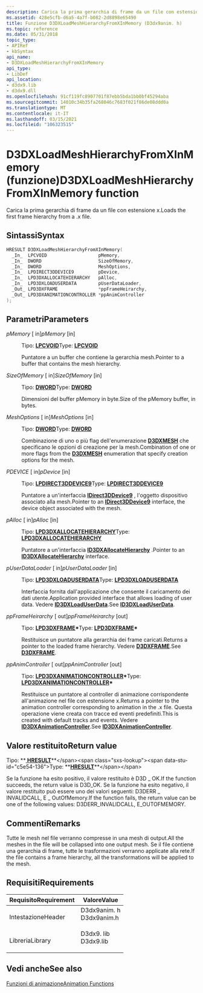 ```yaml
---
description: Carica la prima gerarchia di frame da un file con estensione x.
ms.assetid: 428e5cfb-d6a5-4a7f-b082-2d8898e65490
title: Funzione D3DXLoadMeshHierarchyFromXInMemory (D3dx9anim. h)
ms.topic: reference
ms.date: 05/31/2018
topic_type:
- APIRef
- kbSyntax
api_name:
- D3DXLoadMeshHierarchyFromXInMemory
api_type:
- LibDef
api_location:
- d3dx9.lib
- d3dx9.dll
ms.openlocfilehash: 91cf119fc8907701f87ebb5bda1bb0bf45294aba
ms.sourcegitcommit: 14010c34b35fa268046c7683f021f86de08ddd0a
ms.translationtype: MT
ms.contentlocale: it-IT
ms.lasthandoff: 03/15/2021
ms.locfileid: "106323515"
---
```

# <a name="d3dxloadmeshhierarchyfromxinmemory-function"></a><span data-ttu-id="c5e54-103">D3DXLoadMeshHierarchyFromXInMemory (funzione)</span><span class="sxs-lookup"><span data-stu-id="c5e54-103">D3DXLoadMeshHierarchyFromXInMemory function</span></span>

<span data-ttu-id="c5e54-104">Carica la prima gerarchia di frame da un file con estensione x.</span><span class="sxs-lookup"><span data-stu-id="c5e54-104">Loads the first frame hierarchy from a .x file.</span></span>

## <a name="syntax"></a><span data-ttu-id="c5e54-105">Sintassi</span><span class="sxs-lookup"><span data-stu-id="c5e54-105">Syntax</span></span>


```C++
HRESULT D3DXLoadMeshHierarchyFromXInMemory(
  _In_  LPCVOID                   pMemory,
  _In_  DWORD                     SizeOfMemory,
  _In_  DWORD                     MeshOptions,
  _In_  LPDIRECT3DDEVICE9         pDevice,
  _In_  LPD3DXALLOCATEHIERARCHY   pAlloc,
  _In_  LPD3DXLOADUSERDATA        pUserDataLoader,
  _Out_ LPD3DXFRAME               *ppFrameHeirarchy,
  _Out_ LPD3DXANIMATIONCONTROLLER *ppAnimController
);
```



## <a name="parameters"></a><span data-ttu-id="c5e54-106">Parametri</span><span class="sxs-lookup"><span data-stu-id="c5e54-106">Parameters</span></span>

<dl> <dt>

<span data-ttu-id="c5e54-107">*pMemory* \[ in\]</span><span class="sxs-lookup"><span data-stu-id="c5e54-107">*pMemory* \[in\]</span></span>
</dt> <dd>

<span data-ttu-id="c5e54-108">Tipo: **[ **LPCVOID**](../winprog/windows-data-types.md)**</span><span class="sxs-lookup"><span data-stu-id="c5e54-108">Type: **[**LPCVOID**](../winprog/windows-data-types.md)**</span></span>

<span data-ttu-id="c5e54-109">Puntatore a un buffer che contiene la gerarchia mesh.</span><span class="sxs-lookup"><span data-stu-id="c5e54-109">Pointer to a buffer that contains the mesh hierarchy.</span></span>

</dd> <dt>

<span data-ttu-id="c5e54-110">*SizeOfMemory* \[ in\]</span><span class="sxs-lookup"><span data-stu-id="c5e54-110">*SizeOfMemory* \[in\]</span></span>
</dt> <dd>

<span data-ttu-id="c5e54-111">Tipo: **[ **DWORD**](../winprog/windows-data-types.md)**</span><span class="sxs-lookup"><span data-stu-id="c5e54-111">Type: **[**DWORD**](../winprog/windows-data-types.md)**</span></span>

<span data-ttu-id="c5e54-112">Dimensioni del buffer pMemory in byte.</span><span class="sxs-lookup"><span data-stu-id="c5e54-112">Size of the pMemory buffer, in bytes.</span></span>

</dd> <dt>

<span data-ttu-id="c5e54-113">*MeshOptions* \[ in\]</span><span class="sxs-lookup"><span data-stu-id="c5e54-113">*MeshOptions* \[in\]</span></span>
</dt> <dd>

<span data-ttu-id="c5e54-114">Tipo: **[ **DWORD**](../winprog/windows-data-types.md)**</span><span class="sxs-lookup"><span data-stu-id="c5e54-114">Type: **[**DWORD**](../winprog/windows-data-types.md)**</span></span>

<span data-ttu-id="c5e54-115">Combinazione di uno o più flag dell'enumerazione [**D3DXMESH**](./d3dxmesh.md) che specificano le opzioni di creazione per la mesh.</span><span class="sxs-lookup"><span data-stu-id="c5e54-115">Combination of one or more flags from the [**D3DXMESH**](./d3dxmesh.md) enumeration that specify creation options for the mesh.</span></span>

</dd> <dt>

<span data-ttu-id="c5e54-116">*PDEVICE* \[ in\]</span><span class="sxs-lookup"><span data-stu-id="c5e54-116">*pDevice* \[in\]</span></span>
</dt> <dd>

<span data-ttu-id="c5e54-117">Tipo: **[ **LPDIRECT3DDEVICE9**](/windows/win32/api/d3d9helper/nn-d3d9helper-idirect3ddevice9)**</span><span class="sxs-lookup"><span data-stu-id="c5e54-117">Type: **[**LPDIRECT3DDEVICE9**](/windows/win32/api/d3d9helper/nn-d3d9helper-idirect3ddevice9)**</span></span>

<span data-ttu-id="c5e54-118">Puntatore a un'interfaccia [**IDirect3DDevice9**](/windows/win32/api/d3d9helper/nn-d3d9helper-idirect3ddevice9) , l'oggetto dispositivo associato alla mesh.</span><span class="sxs-lookup"><span data-stu-id="c5e54-118">Pointer to an [**IDirect3DDevice9**](/windows/win32/api/d3d9helper/nn-d3d9helper-idirect3ddevice9) interface, the device object associated with the mesh.</span></span>

</dd> <dt>

<span data-ttu-id="c5e54-119">*pAlloc* \[ in\]</span><span class="sxs-lookup"><span data-stu-id="c5e54-119">*pAlloc* \[in\]</span></span>
</dt> <dd>

<span data-ttu-id="c5e54-120">Tipo: **[ **LPD3DXALLOCATEHIERARCHY**](id3dxallocatehierarchy.md)**</span><span class="sxs-lookup"><span data-stu-id="c5e54-120">Type: **[**LPD3DXALLOCATEHIERARCHY**](id3dxallocatehierarchy.md)**</span></span>

<span data-ttu-id="c5e54-121">Puntatore a un'interfaccia [**ID3DXAllocateHierarchy**](id3dxallocatehierarchy.md) .</span><span class="sxs-lookup"><span data-stu-id="c5e54-121">Pointer to an [**ID3DXAllocateHierarchy**](id3dxallocatehierarchy.md) interface.</span></span>

</dd> <dt>

<span data-ttu-id="c5e54-122">*pUserDataLoader* \[ in\]</span><span class="sxs-lookup"><span data-stu-id="c5e54-122">*pUserDataLoader* \[in\]</span></span>
</dt> <dd>

<span data-ttu-id="c5e54-123">Tipo: **[ **LPD3DXLOADUSERDATA**](id3dxloaduserdata.md)**</span><span class="sxs-lookup"><span data-stu-id="c5e54-123">Type: **[**LPD3DXLOADUSERDATA**](id3dxloaduserdata.md)**</span></span>

<span data-ttu-id="c5e54-124">Interfaccia fornita dall'applicazione che consente il caricamento dei dati utente.</span><span class="sxs-lookup"><span data-stu-id="c5e54-124">Application provided interface that allows loading of user data.</span></span> <span data-ttu-id="c5e54-125">Vedere [**ID3DXLoadUserData**](id3dxloaduserdata.md).</span><span class="sxs-lookup"><span data-stu-id="c5e54-125">See [**ID3DXLoadUserData**](id3dxloaduserdata.md).</span></span>

</dd> <dt>

<span data-ttu-id="c5e54-126">*ppFrameHeirarchy* \[ out\]</span><span class="sxs-lookup"><span data-stu-id="c5e54-126">*ppFrameHeirarchy* \[out\]</span></span>
</dt> <dd>

<span data-ttu-id="c5e54-127">Tipo: **[ **LPD3DXFRAME**](d3dxframe.md)\***</span><span class="sxs-lookup"><span data-stu-id="c5e54-127">Type: **[**LPD3DXFRAME**](d3dxframe.md)\***</span></span>

<span data-ttu-id="c5e54-128">Restituisce un puntatore alla gerarchia dei frame caricati.</span><span class="sxs-lookup"><span data-stu-id="c5e54-128">Returns a pointer to the loaded frame hierarchy.</span></span> <span data-ttu-id="c5e54-129">Vedere [**D3DXFRAME**](d3dxframe.md).</span><span class="sxs-lookup"><span data-stu-id="c5e54-129">See [**D3DXFRAME**](d3dxframe.md).</span></span>

</dd> <dt>

<span data-ttu-id="c5e54-130">*ppAnimController* \[ out\]</span><span class="sxs-lookup"><span data-stu-id="c5e54-130">*ppAnimController* \[out\]</span></span>
</dt> <dd>

<span data-ttu-id="c5e54-131">Tipo: **[ **LPD3DXANIMATIONCONTROLLER**](id3dxanimationcontroller.md)\***</span><span class="sxs-lookup"><span data-stu-id="c5e54-131">Type: **[**LPD3DXANIMATIONCONTROLLER**](id3dxanimationcontroller.md)\***</span></span>

<span data-ttu-id="c5e54-132">Restituisce un puntatore al controller di animazione corrispondente all'animazione nel file con estensione x.</span><span class="sxs-lookup"><span data-stu-id="c5e54-132">Returns a pointer to the animation controller corresponding to animation in the .x file.</span></span> <span data-ttu-id="c5e54-133">Questa operazione viene creata con tracce ed eventi predefiniti.</span><span class="sxs-lookup"><span data-stu-id="c5e54-133">This is created with default tracks and events.</span></span> <span data-ttu-id="c5e54-134">Vedere [**ID3DXAnimationController**](id3dxanimationcontroller.md).</span><span class="sxs-lookup"><span data-stu-id="c5e54-134">See [**ID3DXAnimationController**](id3dxanimationcontroller.md).</span></span>

</dd> </dl>

## <a name="return-value"></a><span data-ttu-id="c5e54-135">Valore restituito</span><span class="sxs-lookup"><span data-stu-id="c5e54-135">Return value</span></span>

<span data-ttu-id="c5e54-136">Tipo: **[ **HRESULT**](https://msdn.microsoft.com/library/Bb401631(v=MSDN.10).aspx)**</span><span class="sxs-lookup"><span data-stu-id="c5e54-136">Type: **[**HRESULT**](https://msdn.microsoft.com/library/Bb401631(v=MSDN.10).aspx)**</span></span>

<span data-ttu-id="c5e54-137">Se la funzione ha esito positivo, il valore restituito è D3D \_ OK.</span><span class="sxs-lookup"><span data-stu-id="c5e54-137">If the function succeeds, the return value is D3D\_OK.</span></span> <span data-ttu-id="c5e54-138">Se la funzione ha esito negativo, il valore restituito può essere uno dei valori seguenti: D3DERR \_ INVALIDCALL, E \_ OutOfMemory.</span><span class="sxs-lookup"><span data-stu-id="c5e54-138">If the function fails, the return value can be one of the following values: D3DERR\_INVALIDCALL, E\_OUTOFMEMORY.</span></span>

## <a name="remarks"></a><span data-ttu-id="c5e54-139">Commenti</span><span class="sxs-lookup"><span data-stu-id="c5e54-139">Remarks</span></span>

<span data-ttu-id="c5e54-140">Tutte le mesh nel file verranno compresse in una mesh di output.</span><span class="sxs-lookup"><span data-stu-id="c5e54-140">All the meshes in the file will be collapsed into one output mesh.</span></span> <span data-ttu-id="c5e54-141">Se il file contiene una gerarchia di frame, tutte le trasformazioni verranno applicate alla rete.</span><span class="sxs-lookup"><span data-stu-id="c5e54-141">If the file contains a frame hierarchy, all the transformations will be applied to the mesh.</span></span>

## <a name="requirements"></a><span data-ttu-id="c5e54-142">Requisiti</span><span class="sxs-lookup"><span data-stu-id="c5e54-142">Requirements</span></span>



| <span data-ttu-id="c5e54-143">Requisito</span><span class="sxs-lookup"><span data-stu-id="c5e54-143">Requirement</span></span> | <span data-ttu-id="c5e54-144">Valore</span><span class="sxs-lookup"><span data-stu-id="c5e54-144">Value</span></span> |
|--------------------|----------------------------------------------------------------------------------------|
| <span data-ttu-id="c5e54-145">Intestazione</span><span class="sxs-lookup"><span data-stu-id="c5e54-145">Header</span></span><br/>  | <dl> <span data-ttu-id="c5e54-146"><dt>D3dx9anim. h</dt></span><span class="sxs-lookup"><span data-stu-id="c5e54-146"><dt>D3dx9anim.h</dt></span></span> </dl> |
| <span data-ttu-id="c5e54-147">Libreria</span><span class="sxs-lookup"><span data-stu-id="c5e54-147">Library</span></span><br/> | <dl> <span data-ttu-id="c5e54-148"><dt>D3dx9. lib</dt></span><span class="sxs-lookup"><span data-stu-id="c5e54-148"><dt>D3dx9.lib</dt></span></span> </dl>   |



## <a name="see-also"></a><span data-ttu-id="c5e54-149">Vedi anche</span><span class="sxs-lookup"><span data-stu-id="c5e54-149">See also</span></span>

<dl> <dt>

[<span data-ttu-id="c5e54-150">Funzioni di animazione</span><span class="sxs-lookup"><span data-stu-id="c5e54-150">Animation Functions</span></span>](dx9-graphics-reference-d3dx-functions-animation.md)
</dt> </dl>

 

 
